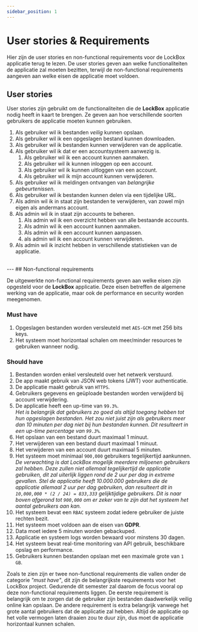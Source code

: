 ```yaml
---
sidebar_position: 1
---
```

# User stories & Requirements 

Hier zijn de user stories en non-functional requirements voor de LockBox applicatie terug te lezen. De user stories geven aan welke functionaliteiten de applicatie zal moeten bezitten, terwijl de non-functional requirements aangeven aan welke eisen de applicatie moet voldoen. 

## User stories

User stories zijn gebruikt om de functionaliteiten die de **LockBox** applicatie nodig heeft in kaart te brengen. Ze geven aan hoe verschillende soorten gebruikers de applicatie moeten kunnen gebruiken. 

1. Als gebruiker wil ik bestanden *veilig* kunnen opslaan.
2. Als gebruiker wil ik een opgeslagen bestand kunnen downloaden.
3. Als gebruiker wil ik bestanden kunnen verwijderen van de applicatie.
4. Als gebruiker wil ik dat er een accountsysteem aanwezig is.
	1. Als gebruiker wil ik een account kunnen aanmaken.
	2. Als gebruiker wil ik kunnen inloggen op een account.
	3. Als gebruiker wil ik kunnen uitloggen van een account.
	4. Als gebruiker wil ik mijn account kunnen verwijderen.
5. Als gebruiker wil ik meldingen ontvangen van *belangrijke gebeurtenissen*. 
6. Als gebruiker wil ik bestanden kunnen delen via een tijdelijke URL.
7. Als admin wil ik in staat zijn bestanden te verwijderen, van zowel mijn eigen als andermans account.
8. Als admin wil ik in staat zijn accounts te beheren.
	1. Als admin wil ik een overzicht hebben van alle bestaande accounts.
	2. Als admin wil ik een account kunnen aanmaken.
	3. Als admin wil ik een account kunnen aanpassen.
	4. als admin wil ik een account kunnen verwijderen.
9. Als admin wil ik inzicht hebben in verschillende statistieken van de applicatie. 
<br/>
---
## Non-functional requirements

De uitgewerkte non-functional requirements geven aan welke eisen zijn opgesteld voor de **LockBox** applicatie. Deze eisen betreffen de algemene werking van de applicatie, maar ook de performance en security worden meegenomen.

### Must have
1. Opgeslagen bestanden worden versleuteld met `AES-GCM` met 256 bits keys.
2. Het systeem moet horizontaal schalen om meer/minder resources te gebruiken wanneer nodig. 

### Should have
1. Bestanden worden enkel versleuteld over het netwerk verstuurd.
2. De app maakt gebruik van JSON web tokens (JWT) voor authenticatie.
3. De applicatie maakt gebruik van `HTTPS`.
4. Gebruikers gegevens en geüploade bestanden worden verwijderd bij account verwijdering. 
5. De applicatie heeft een up-time van `99.3%`. <br/>
   *Het is belangrijk dat gebruikers zo goed als altijd toegang hebben tot hun opgeslagen bestanden. Het zou niet juist zijn als gebruikers meer dan 10 minuten per dag niet bij hun bestanden kunnen. Dit resulteert in een up-time percentage van `99.3%`.*
6. Het opslaan van een bestand duurt maximaal 1 minuut. 
7. Het verwijderen van een bestand duurt maximaal 1 minuut.
8. Het verwijderen van een account duurt maximaal 5 minuten.
9. Het systeem moet minimaal `900,000` gebruikers tegelijkertijd aankunnen. <br/>
   *De verwachting is dat LockBox mogelijk meerdere miljoenen gebruikers zal hebben. Deze zullen niet allemaal tegelijkertijd de applicatie gebruiken, dit zal uiterlijk liggen rond de 2 uur per dag in extreme gevallen. Stel de applicatie heeft 10.000.000 gebruikers die de applicatie allemaal 2 uur per dag gebruiken, dan resulteert dit in `10,000,000 * (2 / 24) = 833,333` gelijktijdige gebruikers. Dit is naar boven afgerond tot `900,000` om er zeker van te zijn dat het systeem het aantal gebruikers aan kan.*
10. Het systeem bevat een `RBAC` systeem zodat iedere gebruiker de juiste rechten bezit. 
11. Het systeem moet voldoen aan de eisen van **GDPR**.
12. Data moet iedere 5 minuten worden gebackuped.
13. Applicatie en systeem logs worden bewaard voor minstens 30 dagen.
14. Het systeem bevat real-time monitoring van API gebruik, beschikbare opslag en performance.
15. Gebruikers kunnen bestanden opslaan met een maximale grote van `1 GB`.


Zoals te zien zijn er twee non-functional requirements die vallen onder de categorie *"must have"*, dit zijn de belangrijkste requirements voor het LockBox project. Gedurende dit semester zal daarom de focus vooral op deze non-functional requirements liggen. De eerste requirement is belangrijk om te zorgen dat de gebruiker zijn bestanden daadwerkelijk veilig online kan opslaan. De andere requirement is extra belangrijk vanwege het grote aantal gebruikers dat de applicatie zal hebben. Altijd de applicatie op het volle vermogen laten draaien zou te duur zijn, dus moet de applicatie horizontaal kunnen schalen.

